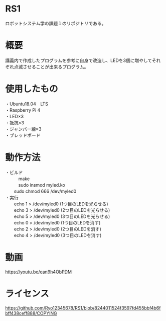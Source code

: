 # RS1
ロボットシステム学の課題１のリポジトリである。  

# 概要
講義内で作成したプログラムを参考に自身で改造し、LEDを3個に増やしてそれぞれ点滅させることが出来るプログラム。  

# 使用したもの  
・Ubuntu18.04　LTS  
・Raspberry Pi 4  
・LED×3  
・抵抗×3  
・ジャンパー線×3  
・ブレッドボード  

# 動作方法  
・ビルド  
　　　make  
　　　sudo insmod myled.ko  
  　　sudo chmod 666 /dev/myled0  
・実行  
　　echo 1 > /dev/myled0 (1つ目のLEDを光らせる)  
  　　echo 3 > /dev/myled0 (2つ目のLEDを光らせる)  
  　　echo 5 > /dev/myled0 (3つ目のLEDを光らせる)  
  　　echo 0 > /dev/myled0 (1つ目のLEDを消す)  
  　　echo 2 > /dev/myled0 (2つ目のLEDを消す)  
  　　echo 4 > /dev/myled0 (3つ目のLEDを消す)  
  
# 動画  
https://youtu.be/ean9h4ObPDM  

# ライセンス  
https://github.com/Ryo12345678/RS1/blob/8244011524f3597fd455bbf4b6fbff438ceff888/COPYING

